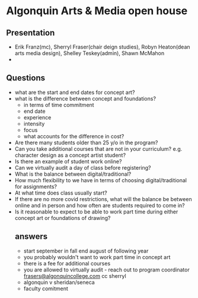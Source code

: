 # Algonquin Arts & Media open house
## Presentation
- Erik Franz(mc), Sherryl Fraser(chair deign studies), Robyn Heaton(dean arts media design), Shelley Teskey(admin), Shawn McMahon
- 
## Questions
<ul>
<li>what are the start and end dates for concept art?
<li>what is the difference between concept and foundations?
  <ul>
  <li>in terms of time commitment
  <li>end date
  <li>experience
  <li>intensity
  <li>focus
  <li>what accounts for the difference in cost?
  </ul>
<li>Are there many students older than 25 y/o in the program?
<li>Can you take additional courses that are not in your curriculum? e.g. character design as a concept artist student?
<li>Is there an example of student work online?
<li>Can we virtually audit a day of class before registering?
<li>What is the balance between digital/traditional?
<li>How much flexibility to we have in terms of choosing digital/traditional for assignments?
<li>At what time does class usually start?
<li>If there are no more covid restrictions, what will the balance be between online and in person and how often are students required to come in?
<li>Is it reasonable to expect to be able to work part time during either concept art or foundations of drawing?

## answers
- start september in fall end august of following year
- you probably wouldn't want to work part time in concept art
- there is a fee for additional courses
- you are allowed to virtually audit - reach out to program coordinator frasers@algonquincollege.com cc sherryl
- algonquin v sheridan/seneca
- faculty comitment